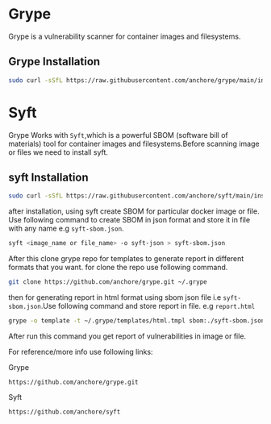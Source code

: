 # Grype 

Grype is a vulnerability scanner for container images and filesystems. 

## Grype Installation

```bash
sudo curl -sSfL https://raw.githubusercontent.com/anchore/grype/main/install.sh | sudo sh -s -- -b /usr/local/bin
```
# Syft

Grype Works with `Syft`,which is a powerful SBOM (software bill of materials) tool for container images and filesystems.Before scanning image or files we need to install syft.

## syft Installation

```bash
sudo curl -sSfL https://raw.githubusercontent.com/anchore/syft/main/install.sh | sudo sh -s -- -b /usr/local/bin
```

after installation, using syft create SBOM for particular docker image or file. Use following command to create SBOM in json format and store it in file with any name e.g `syft-sbom.json`.

```bash
syft <image_name or file_name> -o syft-json > syft-sbom.json
```
 After this clone grype repo for templates to generate report in different formats that you want. for clone the repo use following command.

```bash
git clone https://github.com/anchore/grype.git ~/.grype
```

then for generating report in html format using sbom json file i.e `syft-sbom.json`.Use following command and store report in file. e.g `report.html`

```bash
grype -o template -t ~/.grype/templates/html.tmpl sbom:./syft-sbom.json > report.html
```
 After run this command you get report of vulnerabilities in image or file.

 For reference/more info use following links:
 
 Grype
 ```href
 https://github.com/anchore/grype.git
 ```
 Syft
 ```href
 https://github.com/anchore/syft
 ```
